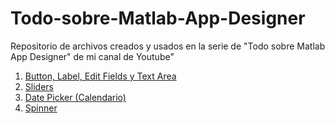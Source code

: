 # Todo-sobre-Matlab-App-Designer
Repositorio de archivos creados y usados en la serie de "Todo sobre Matlab App Designer" de mi canal de Youtube"

1. [Button, Label, Edit Fields y Text Area](https://github.com/RolaValdez/Todo-sobre-Matlab-App-Designer/blob/main/BotonesyTexto.zip)
2. [Sliders](https://github.com/RolaValdez/Todo-sobre-Matlab-App-Designer/blob/main/Sliders.zip)
3. [Date Picker (Calendario)](https://github.com/RolaValdez/Todo-sobre-Matlab-App-Designer/blob/main/DatePicker.mlapp)
4. [Spinner](https://github.com/RolaValdez/Todo-sobre-Matlab-App-Designer/blob/main/Spinner.mlapp)
